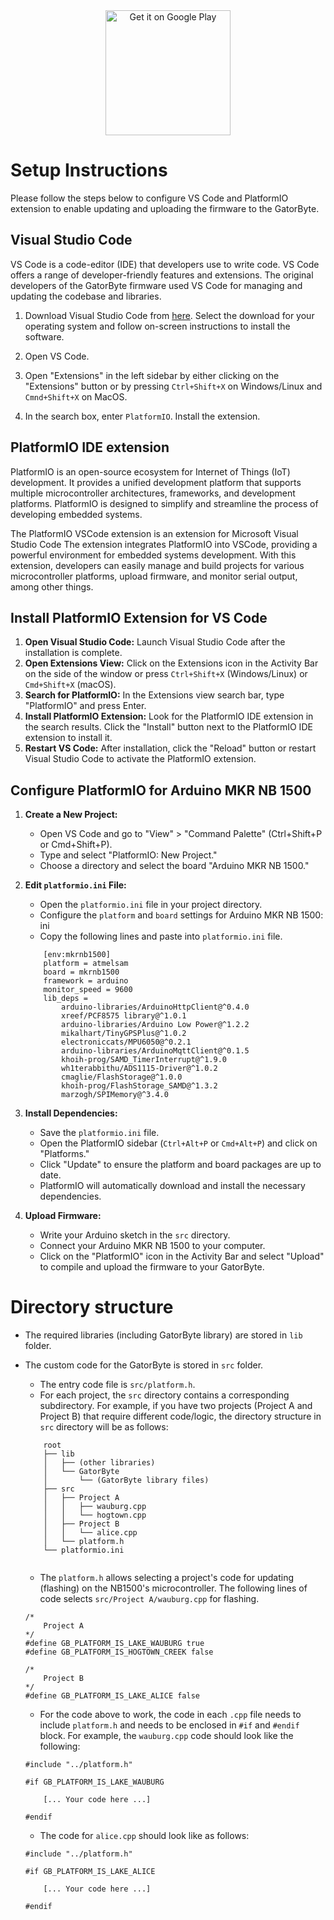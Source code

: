 <div style="text-align:center; width: 100%;">
<img alt="Get it on Google Play" src="https://projects.ezbean-lab.com/gatorbyte/assets/images/logo.png" height="200" />
</div>

# Setup Instructions

Please follow the steps below to configure VS Code and PlatformIO extension to enable updating and uploading the firmware to the GatorByte.

##  Visual Studio Code
VS Code is a code-editor (IDE) that developers use to write code. VS Code offers a range of developer-friendly features and extensions. The original developers of the GatorByte firmware used VS Code for managing and updating the codebase and libraries.

1. Download Visual Studio Code from [here](https://code.visualstudio.com/Download). Select the download for your operating system and follow on-screen instructions to install the software.
2. Open VS Code.
3. Open "Extensions" in the left sidebar by either clicking on the "Extensions" button or by pressing ``Ctrl+Shift+X`` on Windows/Linux and ``Cmnd+Shift+X`` on MacOS.

4. In the search box, enter ``PlatformIO``. Install the extension.

## PlatformIO IDE extension
  
PlatformIO is an open-source ecosystem for Internet of Things (IoT) development. It provides a unified development platform that supports multiple microcontroller architectures, frameworks, and development platforms. PlatformIO is designed to simplify and streamline the process of developing embedded systems.

The PlatformIO VSCode extension is an extension for Microsoft Visual Studio Code The extension integrates PlatformIO into VSCode, providing a powerful environment for embedded systems development. With this extension, developers can easily manage and build projects for various microcontroller platforms, upload firmware, and monitor serial output, among other things.

## Install PlatformIO Extension for VS Code

1. **Open Visual Studio Code:**
Launch Visual Studio Code after the installation is complete. 
2. **Open Extensions View:**
Click on the Extensions icon in the Activity Bar on the side of the window or press `Ctrl+Shift+X` (Windows/Linux) or `Cmd+Shift+X` (macOS). 
3. **Search for PlatformIO:**
In the Extensions view search bar, type "PlatformIO" and press Enter. 
4. **Install PlatformIO Extension:**
Look for the PlatformIO IDE extension in the search results. Click the "Install" button next to the PlatformIO IDE extension to install it. 
5. **Restart VS Code:**
After installation, click the "Reload" button or restart Visual Studio Code to activate the PlatformIO extension. 

## Configure PlatformIO for Arduino MKR NB 1500 

1. **Create a New Project:**
   - Open VS Code and go to "View" > "Command Palette" (Ctrl+Shift+P or Cmd+Shift+P).
   - Type and select "PlatformIO: New Project."
   - Choose a directory and select the board "Arduino MKR NB 1500."

2. **Edit `platformio.ini` File:**
	- Open the `platformio.ini` file in your project directory. 
	- Configure the `platform` and `board` settings for Arduino MKR NB 1500: ini
	- Copy the following lines and paste into `platformio.ini` file.
	```
        [env:mkrnb1500] 
        platform = atmelsam 
        board = mkrnb1500
        framework = arduino
        monitor_speed = 9600
        lib_deps =
	        arduino-libraries/ArduinoHttpClient@^0.4.0
	        xreef/PCF8575 library@^1.0.1 
	        arduino-libraries/Arduino Low Power@^1.2.2
	        mikalhart/TinyGPSPlus@^1.0.2
	        electroniccats/MPU6050@^0.2.1
	        arduino-libraries/ArduinoMqttClient@^0.1.5
	        khoih-prog/SAMD_TimerInterrupt@^1.9.0
	        wh1terabbithu/ADS1115-Driver@^1.0.2
	        cmaglie/FlashStorage@^1.0.0
	        khoih-prog/FlashStorage_SAMD@^1.3.2
	        marzogh/SPIMemory@^3.4.0
	```

3. **Install Dependencies:**
	- Save the `platformio.ini` file. 
	- Open the PlatformIO sidebar (`Ctrl+Alt+P` or `Cmd+Alt+P`) and click on "Platforms." 
	- Click "Update" to ensure the platform and board packages are up to date. 
	- PlatformIO will automatically download and install the necessary dependencies. 

4. **Upload Firmware:**
	- Write your Arduino sketch in the `src` directory. 
	- Connect your Arduino MKR NB 1500 to your computer. 
	- Click on the "PlatformIO" icon in the Activity Bar and select "Upload" to compile and upload the firmware to your GatorByte.

# Directory structure
- The required libraries (including GatorByte library) are stored in `lib` folder.
- The custom code for the GatorByte is stored in `src` folder. 
	- The entry code file is `src/platform.h`.
	- For each project, the `src` directory contains a corresponding subdirectory. 
	For example, if you have two projects (Project A and Project B) that require different code/logic, the directory structure in `src` directory will be as follows:

	```
		root
		├── lib
		│   ├── (other libraries)
		│   └── GatorByte
		│       └── (GatorByte library files)
		├── src
		│   ├── Project A
		│   │   ├── wauburg.cpp 
		│   │   └── hogtown.cpp 
		│   ├── Project B
		│   │   └── alice.cpp
		│   └── platform.h
		└── platformio.ini
		
	```
	- The `platform.h` allows selecting a project's code for updating (flashing) on the NB1500's microcontroller. The following lines of code selects ``src/Project A/wauburg.cpp`` for flashing. 

	```
	/*
    	Project A
	*/
	#define GB_PLATFORM_IS_LAKE_WAUBURG true
	#define GB_PLATFORM_IS_HOGTOWN_CREEK false

	/*
		Project B
	*/
	#define GB_PLATFORM_IS_LAKE_ALICE false
	```

	- For the code above to work, the code in each ``.cpp`` file needs to include ``platform.h`` and needs to be enclosed in ``#if`` and ``#endif`` block. For example, the ``wauburg.cpp`` code should look like the following:

	```
	#include "../platform.h"

	#if GB_PLATFORM_IS_LAKE_WAUBURG
		
		[... Your code here ...]

	#endif
	```  
	- The code for ``alice.cpp`` should look like as follows:

	```
	#include "../platform.h"

	#if GB_PLATFORM_IS_LAKE_ALICE
		
		[... Your code here ...]

	#endif
	```  
